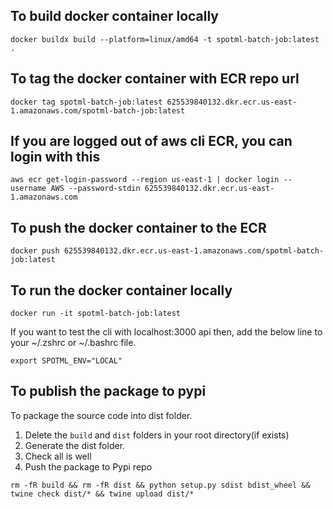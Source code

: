 ## To build docker container locally 
```angular2html
docker buildx build --platform=linux/amd64 -t spotml-batch-job:latest .
```

## To tag the docker container with ECR repo url
```angular2html
docker tag spotml-batch-job:latest 625539840132.dkr.ecr.us-east-1.amazonaws.com/spotml-batch-job:latest
```

## If you are logged out of aws cli ECR, you can login with this
```angular2html
aws ecr get-login-password --region us-east-1 | docker login --username AWS --password-stdin 625539840132.dkr.ecr.us-east-1.amazonaws.com
```

## To push the docker container to the ECR
```angular2html
docker push 625539840132.dkr.ecr.us-east-1.amazonaws.com/spotml-batch-job:latest
```

## To run the docker container locally
```angular2html
docker run -it spotml-batch-job:latest
```

If you want to test the cli with localhost:3000 api then, add the below line to your ~/.zshrc or ~/.bashrc file.   
```
export SPOTML_ENV="LOCAL"
```
## To publish the package to pypi

To package the source code into dist folder.
1. Delete the `build` and `dist` folders in your root directory(if exists)
2. Generate the dist folder.
3. Check all is well
4. Push the package to Pypi repo
```angular2html
rm -fR build && rm -fR dist && python setup.py sdist bdist_wheel && twine check dist/* && twine upload dist/*
```
